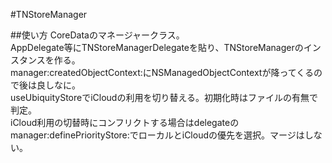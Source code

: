 #TNStoreManager

##使い方
CoreDataのマネージャークラス。  
AppDelegate等にTNStoreManagerDelegateを貼り、TNStoreManagerのインスタンスを作る。  
manager:createdObjectContext:にNSManagedObjectContextが降ってくるので後は良しなに。  
useUbiquityStoreでiCloudの利用を切り替える。初期化時はファイルの有無で判定。  
iCloud利用の切替時にコンフリクトする場合はdelegateの  
manager:definePriorityStore:でローカルとiCloudの優先を選択。マージはしない。  
